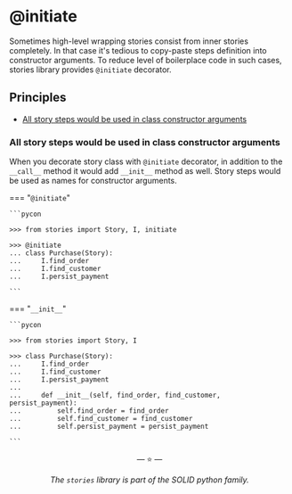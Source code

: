 # @initiate

Sometimes high-level wrapping stories consist from inner stories completely. In
that case it's tedious to copy-paste steps definition into constructor
arguments. To reduce level of boilerplace code in such cases, stories library
provides `@initiate` decorator.

## Principles

- [All story steps would be used in class constructor arguments](#all-story-steps-would-be-used-in-class-constructor-arguments)

### All story steps would be used in class constructor arguments

When you decorate story class with `@initiate` decorator, in addition to the
`__call__` method it would add `__init__` method as well. Story steps would be
used as names for constructor arguments.

=== "`@initiate`"

    ```pycon

    >>> from stories import Story, I, initiate

    >>> @initiate
    ... class Purchase(Story):
    ...     I.find_order
    ...     I.find_customer
    ...     I.persist_payment

    ```

=== "`__init__`"

    ```pycon

    >>> from stories import Story, I

    >>> class Purchase(Story):
    ...     I.find_order
    ...     I.find_customer
    ...     I.persist_payment
    ...
    ...     def __init__(self, find_order, find_customer, persist_payment):
    ...         self.find_order = find_order
    ...         self.find_customer = find_customer
    ...         self.persist_payment = persist_payment

    ```

<p align="center">&mdash; ⭐ &mdash;</p>
<p align="center"><i>The <code>stories</code> library is part of the SOLID python family.</i></p>
